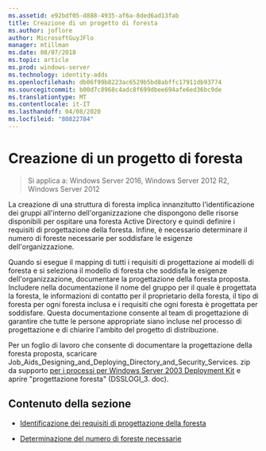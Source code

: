 ```yaml
---
ms.assetid: e92bdf05-d888-4935-af6a-8ded6ad13fab
title: Creazione di un progetto di foresta
ms.author: joflore
author: MicrosoftGuyJFlo
manager: mtillman
ms.date: 08/07/2018
ms.topic: article
ms.prod: windows-server
ms.technology: identity-adds
ms.openlocfilehash: db06f99b8223ac6529b5bd8abffc17911db93774
ms.sourcegitcommit: b00d7c8968c4adc8f699dbee694afe6ed36bc9de
ms.translationtype: MT
ms.contentlocale: it-IT
ms.lasthandoff: 04/08/2020
ms.locfileid: "80822784"
---
```

# <a name="creating-a-forest-design"></a>Creazione di un progetto di foresta

>Si applica a: Windows Server 2016, Windows Server 2012 R2, Windows Server 2012

La creazione di una struttura di foresta implica innanzitutto l'identificazione dei gruppi all'interno dell'organizzazione che dispongono delle risorse disponibili per ospitare una foresta Active Directory e quindi definire i requisiti di progettazione della foresta. Infine, è necessario determinare il numero di foreste necessarie per soddisfare le esigenze dell'organizzazione.  
  
Quando si esegue il mapping di tutti i requisiti di progettazione ai modelli di foresta e si seleziona il modello di foresta che soddisfa le esigenze dell'organizzazione, documentare la progettazione della foresta proposta. Includere nella documentazione il nome del gruppo per il quale è progettata la foresta, le informazioni di contatto per il proprietario della foresta, il tipo di foresta per ogni foresta inclusa e i requisiti che ogni foresta è progettata per soddisfare. Questa documentazione consente al team di progettazione di garantire che tutte le persone appropriate siano incluse nel processo di progettazione e di chiarire l'ambito del progetto di distribuzione.  
  
Per un foglio di lavoro che consente di documentare la progettazione della foresta proposta, scaricare Job_Aids_Designing_and_Deploying_Directory_and_Security_Services. zip da supporto [per i processi per Windows Server 2003 Deployment Kit](https://go.microsoft.com/fwlink/?LinkID=102558) e aprire "progettazione foresta" (DSSLOGI_3. doc).  
  
## <a name="in-this-section"></a>Contenuto della sezione  
  
- [Identificazione dei requisiti di progettazione della foresta](../../ad-ds/plan/Identifying-Forest-Design-Requirements.md)  
  
- [Determinazione del numero di foreste necessarie](../../ad-ds/plan/Determining-the-Number-of-Forests-Required.md)  
